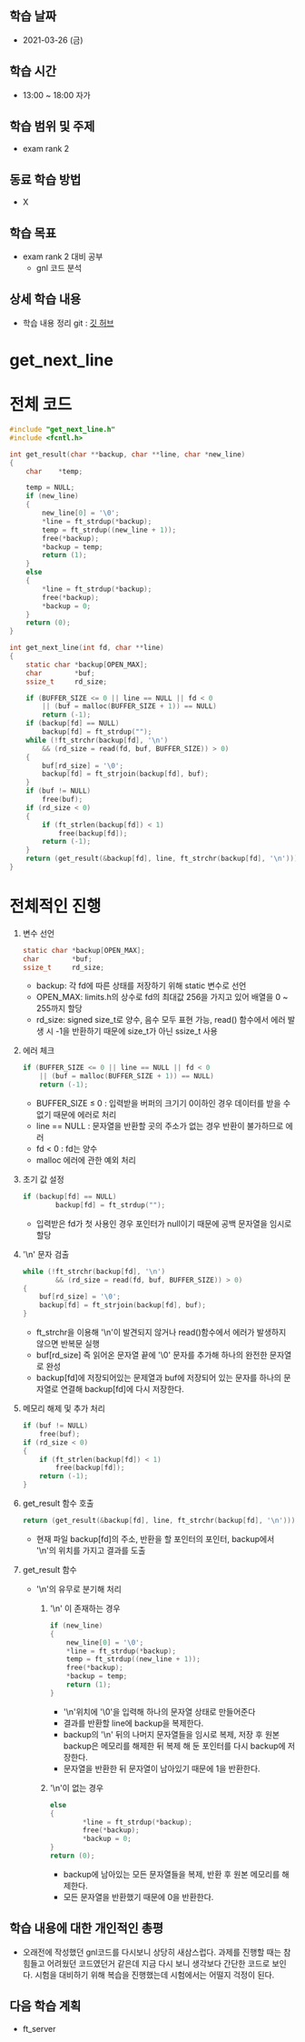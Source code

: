 학습 날짜
---
+ 2021-03-26 (금)

학습 시간
---
+ 13:00 ~ 18:00 자가

학습 범위 및 주제
---
+ exam rank 2

동료 학습 방법
---
+ X

학습 목표
---
+ exam rank 2 대비 공부
    + gnl 코드 분석

상세 학습 내용
---
+ 학습 내용 정리 git : [깃 허브](https://github.com/kiskim/study)   

# get_next_line

# 전체 코드

```c
#include "get_next_line.h"
#include <fcntl.h>

int	get_result(char **backup, char **line, char *new_line)
{
	char	*temp;

	temp = NULL;
	if (new_line)
	{
		new_line[0] = '\0';
		*line = ft_strdup(*backup);
		temp = ft_strdup((new_line + 1));
		free(*backup);
		*backup = temp;
		return (1);
	}
	else
	{
		*line = ft_strdup(*backup);
		free(*backup);
		*backup = 0;
	}
	return (0);
}

int	get_next_line(int fd, char **line)
{
	static char *backup[OPEN_MAX];
	char		*buf;
	ssize_t		rd_size;

	if (BUFFER_SIZE <= 0 || line == NULL || fd < 0
		|| (buf = malloc(BUFFER_SIZE + 1)) == NULL)
		return (-1);
	if (backup[fd] == NULL)
		backup[fd] = ft_strdup("");
	while (!ft_strchr(backup[fd], '\n')
		&& (rd_size = read(fd, buf, BUFFER_SIZE)) > 0)
	{
		buf[rd_size] = '\0';
		backup[fd] = ft_strjoin(backup[fd], buf);
	}
	if (buf != NULL)
		free(buf);
	if (rd_size < 0)
	{
		if (ft_strlen(backup[fd]) < 1)
			free(backup[fd]);
		return (-1);
	}
	return (get_result(&backup[fd], line, ft_strchr(backup[fd], '\n')));
}
```

# 전체적인 진행

1. 변수 선언

    ```c
    static char *backup[OPEN_MAX];
    char		*buf;
    ssize_t		rd_size;
    ```

    - backup: 각 fd에 따른 상태를 저장하기 위해 static 변수로 선언
    - OPEN_MAX: limits.h의 상수로 fd의 최대값 256을 가지고 있어 배열을 0 ~ 255까지 할당
    - rd_size: signed size_t로 양수, 음수 모두 표현 가능, read() 함수에서 에러 발생 시 -1을 반환하기 때문에 size_t가 아닌 ssize_t 사용
2. 에러 체크

    ```c
    if (BUFFER_SIZE <= 0 || line == NULL || fd < 0
    	|| (buf = malloc(BUFFER_SIZE + 1)) == NULL)
    	return (-1);
    ```

    - BUFFER_SIZE ≤ 0 : 입력받을 버퍼의 크기기 0이하인 경우 데이터를 받을 수 없기 때문에 에러로 처리
    - line == NULL : 문자열을 반환할 곳의 주소가 없는 경우 반환이 불가하므로 에러
    - fd < 0 : fd는 양수
    - malloc 에러에 관한 예외 처리
3. 초기 값 설정

    ```c
    if (backup[fd] == NULL)
    		backup[fd] = ft_strdup("");
    ```

    - 입력받은 fd가 첫 사용인 경우 포인터가 null이기 때문에 공백 문자열을 임시로 할당
4. '\n' 문자 검출

    ```c
    while (!ft_strchr(backup[fd], '\n')
    		&& (rd_size = read(fd, buf, BUFFER_SIZE)) > 0)
    {
    	buf[rd_size] = '\0';
    	backup[fd] = ft_strjoin(backup[fd], buf);
    }
    ```

    - ft_strchr을 이용해 '\n'이 발견되지 않거나 read()함수에서 에러가 발생하지 않으면 반복문 실행
    - buf[rd_size] 즉 읽어온 문자열 끝에 '\0' 문자를 추가해 하나의 완전한 문자열로 완성
    - backup[fd]에 저장되어있는 문제열과 buf에 저장되어 있는 문자를 하나의 문자열로 연결해 backup[fd]에 다시 저장한다.
5. 메모리 해제 및 추가 처리

    ```c
    if (buf != NULL)
    	free(buf);
    if (rd_size < 0)
    {
    	if (ft_strlen(backup[fd]) < 1)
    		free(backup[fd]);
    	return (-1);
    }
    ```

6. get_result 함수 호출

    ```c
    return (get_result(&backup[fd], line, ft_strchr(backup[fd], '\n')));
    ```

    - 현재 파일 backup[fd]의 주소, 반환을 할 포인터의 포인터, backup에서 '\n'의 위치를 가지고 결과를 도출
7. get_result 함수
    - '\n'의 유무로 분기해 처리
        1. '\n' 이 존재하는 경우

            ```c
            if (new_line)
            {
            	new_line[0] = '\0';
            	*line = ft_strdup(*backup);
            	temp = ft_strdup((new_line + 1));
            	free(*backup);
            	*backup = temp;
            	return (1);
            }
            ```

            - '\n'위치에 '\0'을 입력해 하나의 문자열 상태로 만들어준다
            - 결과를 반환할 line에 backup을 복제한다.
            - backup의 '\n' 뒤의 나머지 문자열들을 임시로 복제, 저장 후 원본 backup은 메모리를 해제한 뒤 복제 해 둔 포인터를 다시 backup에 저장한다.
            - 문자열을 반환한 뒤 문자열이 남아있기 때문에 1을 반환한다.
        2. '\n'이 없는 경우

            ```c
            else
            {
            		*line = ft_strdup(*backup);
            		free(*backup);
            		*backup = 0;
            }
            return (0);
            ```

            - backup에 남아있는 모든 문자열들을 복제, 반환 후 원본 메모리를 해제한다.
            - 모든 문자열을 반환했기 때문에 0을 반환한다.

학습 내용에 대한 개인적인 총평
---
+ 오래전에 작성했던 gnl코드를 다시보니 상당히 새삼스럽다. 과제를 진행할 때는 참 힘들고 어려웠던 코드였던거 같은데 지금 다시 보니 생각보다 간단한 코드로 보인다. 시험을 대비하기 위해 복습을 진행했는데 시험에서는 어떨지 걱정이 된다. 

다음 학습 계획
---
+ ft_server